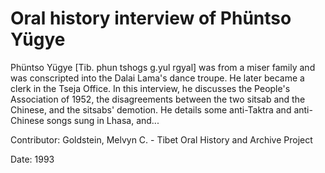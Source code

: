 # Oral history interview of Phüntso Yügye  
Phüntso Yügye [Tib. phun tshogs g.yul rgyal] was from a miser family and was conscripted into the Dalai Lama's dance troupe. He later became a clerk in the Tseja Office. In this interview, he discusses the People's Association of 1952, the disagreements between the two sitsab and the Chinese, and the sitsabs' demotion. He details some anti-Taktra and anti-Chinese songs sung in Lhasa, and... 

Contributor: Goldstein, Melvyn C. - Tibet Oral History and Archive Project  

Date:
1993  


